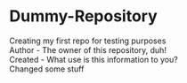 # Dummy-Repository
Creating my first repo for testing purposes
<br>
Author  - The owner of this repository, duh!
<br>
Created - What use is this information to you?
<br>
Changed some stuff